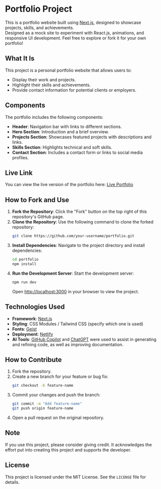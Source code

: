 # Portfolio Project

This is a portfolio website built using [Next.js](https://nextjs.org), designed to showcase projects, skills, and achievements.  
Designed as a mock site to experiment with React.js, animations, and responsive UI development. Feel free to explore or fork it for your own portfolio!

## What It Is

This project is a personal portfolio website that allows users to:

- Display their work and projects.
- Highlight their skills and achievements.
- Provide contact information for potential clients or employers.

## Components

The portfolio includes the following components:

- **Header**: Navigation bar with links to different sections.
- **Hero Section**: Introduction and a brief overview.
- **Projects Section**: Showcases featured projects with descriptions and links.
- **Skills Section**: Highlights technical and soft skills.
- **Contact Section**: Includes a contact form or links to social media profiles.

## Live Link

You can view the live version of the portfolio here: [Live Portfolio](https://mockfolio.netlify.app/)  

## How to Fork and Use

1. **Fork the Repository**: Click the "Fork" button on the top right of this repository's GitHub page.
2. **Clone the Repository**: Use the following command to clone the forked repository:
   ```bash
   git clone https://github.com/your-username/portfolio.git
   ```
3. **Install Dependencies**: Navigate to the project directory and install dependencies:
   ```bash
   cd portfolio
   npm install
   ```
4. **Run the Development Server**: Start the development server:
   ```bash
   npm run dev
   ```
   Open [http://localhost:3000](http://localhost:3000) in your browser to view the project.

## Technologies Used

- **Framework**: [Next.js](https://nextjs.org)
- **Styling**: CSS Modules / Tailwind CSS (specify which one is used)
- **Fonts**: [Geist](https://vercel.com/font)
- **Deployment**: [Netlify](https://www.netlify.com)
- **AI Tools**: [GitHub Copilot](https://github.com/features/copilot) and [ChatGPT](https://openai.com/chatgpt) were used to assist in generating and refining code, as well as improving documentation.

## How to Contribute

1. Fork the repository.
2. Create a new branch for your feature or bug fix:
   ```bash
   git checkout -b feature-name
   ```
3. Commit your changes and push the branch:
   ```bash
   git commit -m "Add feature-name"
   git push origin feature-name
   ```
4. Open a pull request on the original repository.

## Note

If you use this project, please consider giving credit. It acknowledges the effort put into creating this project and supports the developer.

## License

This project is licensed under the MIT License. See the `LICENSE` file for details.
